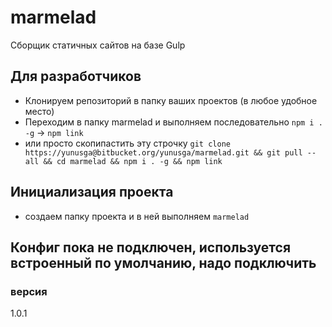 # marmelad

Сборщик статичных сайтов на базе  Gulp

## Для разработчиков
- Клонируем репозиторий в папку ваших проектов (в любое удобное место)
- Переходим в папку marmelad и выполняем последовательно ```npm i . -g``` -> ```npm link```
- или просто скопипастить эту строчку ```git clone https://yunusga@bitbucket.org/yunusga/marmelad.git && git pull --all && cd marmelad && npm i . -g && npm link```

## Инициализация проекта
- создаем папку проекта и в ней выполняем ```marmelad```

## Конфиг пока не подключен, используется встроенный по умолчанию, надо подключить

### версия
1.0.1
